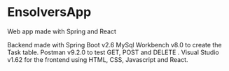 # EnsolversApp
 Web app made with Spring and React
 
Backend made with Spring Boot v2.6
MySql Workbench v8.0 to create the Task table.
Postman v9.2.0 to test GET, POST and DELETE .
Visual Studio v1.62 for the frontend using HTML, CSS, Javascript and React.